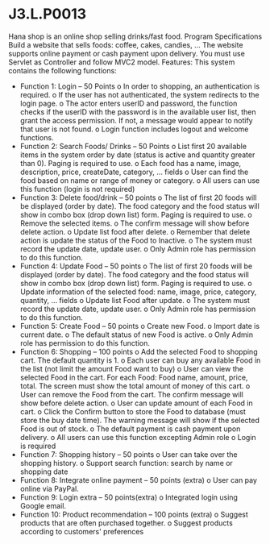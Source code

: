 # J3.L.P0013
Hana shop is an online shop selling drinks/fast food. Program Specifications Build a website that sells foods: coffee, cakes, candies, ... The website supports online payment or cash payment upon delivery. You must use Servlet as Controller and follow MVC2 model. Features: This system contains the following functions:
* Function 1: Login – 50 Points o In order to shopping, an authentication is required. o If the user has not authenticated, the system redirects to the login page. o The actor enters userID and password, the function checks if the userID with the password is in the available user list, then grant the access permission. If not, a message would appear to notify that user is not found. o Login function includes logout and welcome functions.
* Function 2: Search Foods/ Drinks – 50 Points o List first 20 available items in the system order by date (status is active and quantity greater than 0). Paging is required to use. o Each food has a name, image, description, price, createDate, category, … fields o User can find the food based on name or range of money or category. o All users can use this function (login is not required)
* Function 3: Delete food/drink – 50 points o The list of first 20 foods will be displayed (order by date). The food category and the food status will show in combo box (drop down list) form. Paging is required to use. o Remove the selected items. o The confirm message will show before delete action. o Update list food after delete. o Remember that delete action is update the status of the Food to Inactive. o The system must record the update date, update user. o Only Admin role has permission to do this function.
* Function 4: Update Food – 50 points o The list of first 20 foods will be displayed (order by date). The food category and the food status will show in combo box (drop down list) form. Paging is required to use. o Update information of the selected food: name, image, price, category, quantity, ... fields o Update list Food after update. o The system must record the update date, update user. o Only Admin role has permission to do this function.
* Function 5: Create Food – 50 points o Create new Food. o Import date is current date. o The default status of new Food is active. o Only Admin role has permission to do this function.
* Function 6: Shopping – 100 points o Add the selected Food to shopping cart. The default quantity is 1. o Each user can buy any available Food in the list (not limit the amount Food want to buy) o User can view the selected Food in the cart. For each Food: Food name, amount, price, total. The screen must show the total amount of money of this cart. o User can remove the Food from the cart. The confirm message will show before delete action. o User can update amount of each Food in cart. o Click the Confirm button to store the Food to database (must store the buy date time). The warning message will show if the selected Food is out of stock. o The default payment is cash payment upon delivery. o All users can use this function excepting Admin role o Login is required
* Function 7: Shopping history – 50 points o User can take over the shopping history. o Support search function: search by name or shopping date
* Function 8: Integrate online payment – 50 points (extra) o User can pay online via PayPal.
* Function 9: Login extra – 50 points(extra) o Integrated login using Google email.
* Function 10: Product recommendation – 100 points (extra) o Suggest products that are often purchased together. o Suggest products according to customers' preferences
